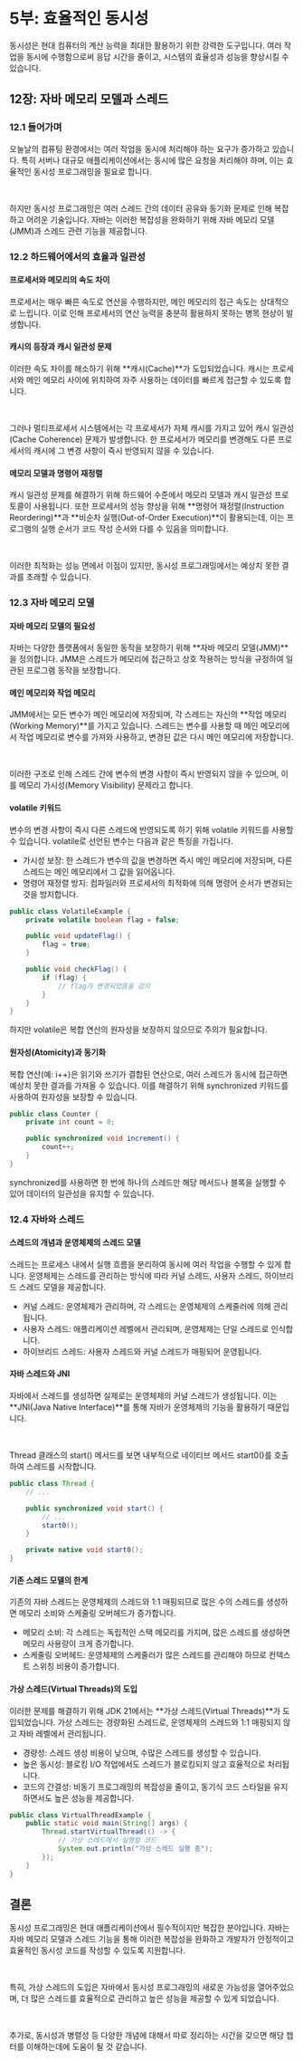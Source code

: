 # 5부: 효율적인 동시성

동시성은 현대 컴퓨터의 계산 능력을 최대한 활용하기 위한 강력한 도구입니다. 여러 작업을 동시에 수행함으로써 응답 시간을 줄이고, 시스템의 효율성과 성능을 향상시킬 수 있습니다.

## 12장: 자바 메모리 모델과 스레드

### 12.1 들어가며

오늘날의 컴퓨팅 환경에서는 여러 작업을 동시에 처리해야 하는 요구가 증가하고 있습니다. 특히 서버나 대규모 애플리케이션에서는 동시에 많은 요청을 처리해야 하며, 이는 효율적인 동시성 프로그래밍을 필요로 합니다.

<br>

하지만 동시성 프로그래밍은 여러 스레드 간의 데이터 공유와 동기화 문제로 인해 복잡하고 어려운 기술입니다. 자바는 이러한 복잡성을 완화하기 위해 자바 메모리 모델(JMM)과 스레드 관련 기능을 제공합니다.

### 12.2 하드웨어에서의 효율과 일관성

#### 프로세서와 메모리의 속도 차이

프로세서는 매우 빠른 속도로 연산을 수행하지만, 메인 메모리의 접근 속도는 상대적으로 느립니다. 이로 인해 프로세서의 연산 능력을 충분히 활용하지 못하는 병목 현상이 발생합니다.

#### 캐시의 등장과 캐시 일관성 문제

이러한 속도 차이를 해소하기 위해 **캐시(Cache)**가 도입되었습니다. 캐시는 프로세서와 메인 메모리 사이에 위치하여 자주 사용하는 데이터를 빠르게 접근할 수 있도록 합니다.

<br>

그러나 멀티프로세서 시스템에서는 각 프로세서가 자체 캐시를 가지고 있어 캐시 일관성(Cache Coherence) 문제가 발생합니다. 한 프로세서가 메모리를 변경해도 다른 프로세서의 캐시에 그 변경 사항이 즉시 반영되지 않을 수 있습니다.

#### 메모리 모델과 명령어 재정렬

캐시 일관성 문제를 해결하기 위해 하드웨어 수준에서 메모리 모델과 캐시 일관성 프로토콜이 사용됩니다. 또한 프로세서의 성능 향상을 위해 **명령어 재정렬(Instruction Reordering)**과 **비순차 실행(Out-of-Order Execution)**이 활용되는데, 이는 프로그램의 실행 순서가 코드 작성 순서와 다를 수 있음을 의미합니다.

<br>

이러한 최적화는 성능 면에서 이점이 있지만, 동시성 프로그래밍에서는 예상치 못한 결과를 초래할 수 있습니다.

### 12.3 자바 메모리 모델

#### 자바 메모리 모델의 필요성

자바는 다양한 플랫폼에서 동일한 동작을 보장하기 위해 **자바 메모리 모델(JMM)**을 정의합니다. JMM은 스레드가 메모리에 접근하고 상호 작용하는 방식을 규정하여 일관된 프로그램 동작을 보장합니다.

#### 메인 메모리와 작업 메모리

JMM에서는 모든 변수가 메인 메모리에 저장되며, 각 스레드는 자신의 **작업 메모리(Working Memory)**를 가지고 있습니다. 스레드는 변수를 사용할 때 메인 메모리에서 작업 메모리로 변수를 가져와 사용하고, 변경된 값은 다시 메인 메모리에 저장합니다.

<br>

이러한 구조로 인해 스레드 간에 변수의 변경 사항이 즉시 반영되지 않을 수 있으며, 이를 메모리 가시성(Memory Visibility) 문제라고 합니다.

#### volatile 키워드

변수의 변경 사항이 즉시 다른 스레드에 반영되도록 하기 위해 volatile 키워드를 사용할 수 있습니다. volatile로 선언된 변수는 다음과 같은 특징을 가집니다.

- 가시성 보장: 한 스레드가 변수의 값을 변경하면 즉시 메인 메모리에 저장되며, 다른 스레드는 메인 메모리에서 그 값을 읽어옵니다.
- 명령어 재정렬 방지: 컴파일러와 프로세서의 최적화에 의해 명령어 순서가 변경되는 것을 방지합니다.

```java
public class VolatileExample {
    private volatile boolean flag = false;

    public void updateFlag() {
        flag = true;
    }

    public void checkFlag() {
        if (flag) {
            // flag가 변경되었음을 감지
        }
    }
}
```

하지만 volatile은 복합 연산의 원자성을 보장하지 않으므로 주의가 필요합니다.

#### 원자성(Atomicity)과 동기화

복합 연산(예: i++)은 읽기와 쓰기가 결합된 연산으로, 여러 스레드가 동시에 접근하면 예상치 못한 결과를 가져올 수 있습니다. 이를 해결하기 위해 synchronized 키워드를 사용하여 원자성을 보장할 수 있습니다.

```java
public class Counter {
    private int count = 0;

    public synchronized void increment() {
        count++;
    }
}
```

synchronized를 사용하면 한 번에 하나의 스레드만 해당 메서드나 블록을 실행할 수 있어 데이터의 일관성을 유지할 수 있습니다.

### 12.4 자바와 스레드

#### 스레드의 개념과 운영체제의 스레드 모델

스레드는 프로세스 내에서 실행 흐름을 분리하여 동시에 여러 작업을 수행할 수 있게 합니다. 운영체제는 스레드를 관리하는 방식에 따라 커널 스레드, 사용자 스레드, 하이브리드 스레드 모델을 제공합니다.

- 커널 스레드: 운영체제가 관리하며, 각 스레드는 운영체제의 스케줄러에 의해 관리됩니다.
- 사용자 스레드: 애플리케이션 레벨에서 관리되며, 운영체제는 단일 스레드로 인식합니다.
- 하이브리드 스레드: 사용자 스레드와 커널 스레드가 매핑되어 운영됩니다.

#### 자바 스레드와 JNI

자바에서 스레드를 생성하면 실제로는 운영체제의 커널 스레드가 생성됩니다. 이는 **JNI(Java Native Interface)**를 통해 자바가 운영체제의 기능을 활용하기 때문입니다.

<br>

Thread 클래스의 start() 메서드를 보면 내부적으로 네이티브 메서드 start0()를 호출하여 스레드를 시작합니다.

```java
public class Thread {
    // ...

    public synchronized void start() {
        // ...
        start0();
    }

    private native void start0();
}
```

#### 기존 스레드 모델의 한계

기존의 자바 스레드는 운영체제의 스레드와 1:1 매핑되므로 많은 수의 스레드를 생성하면 메모리 소비와 스케줄링 오버헤드가 증가합니다.

- 메모리 소비: 각 스레드는 독립적인 스택 메모리를 가지며, 많은 스레드를 생성하면 메모리 사용량이 크게 증가합니다.
- 스케줄링 오버헤드: 운영체제의 스케줄러가 많은 스레드를 관리해야 하므로 컨텍스트 스위칭 비용이 증가합니다.

#### 가상 스레드(Virtual Threads)의 도입

이러한 문제를 해결하기 위해 JDK 21에서는 **가상 스레드(Virtual Threads)**가 도입되었습니다. 가상 스레드는 경량화된 스레드로, 운영체제의 스레드와 1:1 매핑되지 않고 자바 레벨에서 관리됩니다.

- 경량성: 스레드 생성 비용이 낮으며, 수많은 스레드를 생성할 수 있습니다.
- 높은 동시성: 블로킹 I/O 작업에서도 스레드가 블로킹되지 않고 효율적으로 처리됩니다.
- 코드의 간결성: 비동기 프로그래밍의 복잡성을 줄이고, 동기식 코드 스타일을 유지하면서도 높은 성능을 제공합니다.

```java
public class VirtualThreadExample {
    public static void main(String[] args) {
        Thread.startVirtualThread(() -> {
            // 가상 스레드에서 실행할 코드
            System.out.println("가상 스레드 실행 중");
        });
    }
}
```

## 결론

동시성 프로그래밍은 현대 애플리케이션에서 필수적이지만 복잡한 분야입니다. 자바는 자바 메모리 모델과 스레드 기능을 통해 이러한 복잡성을 완화하고 개발자가 안정적이고 효율적인 동시성 코드를 작성할 수 있도록 지원합니다.

<br>

특히, 가상 스레드의 도입은 자바에서 동시성 프로그래밍의 새로운 가능성을 열어주었으며, 더 많은 스레드를 효율적으로 관리하고 높은 성능을 제공할 수 있게 되었습니다.

<br>

추가로, 동시성과 병렬성 등 다양한 개념에 대해서 따로 정리하는 시간을 갖으면 해당 챕터를 이해하는데에 도움이 될 것 같습니다.
